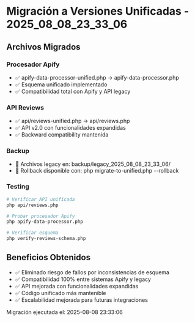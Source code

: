 # Migración a Versiones Unificadas - 2025_08_08_23_33_06

## Archivos Migrados

### Procesador Apify
- ✅ apify-data-processor-unified.php → apify-data-processor.php
- ✅ Esquema unificado implementado
- ✅ Compatibilidad total con Apify y API legacy

### API Reviews
- ✅ api/reviews-unified.php → api/reviews.php
- ✅ API v2.0 con funcionalidades expandidas
- ✅ Backward compatibility mantenida

### Backup
- 📂 Archivos legacy en: backup/legacy_2025_08_08_23_33_06/
- 🔄 Rollback disponible con: php migrate-to-unified.php --rollback

### Testing
```bash
# Verificar API unificada
php api/reviews.php

# Probar procesador Apify
php apify-data-processor.php

# Verificar esquema
php verify-reviews-schema.php
```

## Beneficios Obtenidos

- ✅ Eliminado riesgo de fallos por inconsistencias de esquema
- ✅ Compatibilidad 100% entre sistemas Apify y legacy
- ✅ API mejorada con funcionalidades expandidas
- ✅ Código unificado más mantenible
- ✅ Escalabilidad mejorada para futuras integraciones

Migración ejecutada el: 2025-08-08 23:33:06
